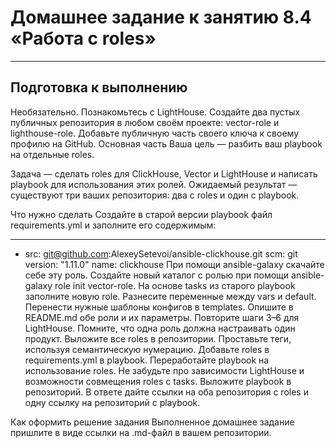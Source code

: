 # Домашнее задание к занятию 8.4 «Работа с roles»

---
## Подготовка к выполнению
Необязательно. Познакомьтесь с LightHouse.
Создайте два пустых публичных репозитория в любом своём проекте: vector-role и lighthouse-role.
Добавьте публичную часть своего ключа к своему профилю на GitHub.
Основная часть
Ваша цель — разбить ваш playbook на отдельные roles.

Задача — сделать roles для ClickHouse, Vector и LightHouse и написать playbook для использования этих ролей.
Ожидаемый результат — существуют три ваших репозитория: два с roles и один с playbook.

Что нужно сделать
Создайте в старой версии playbook файл requirements.yml и заполните его содержимым:

---
  - src: git@github.com:AlexeySetevoi/ansible-clickhouse.git
    scm: git
    version: "1.11.0"
    name: clickhouse 
При помощи ansible-galaxy скачайте себе эту роль.
Создайте новый каталог с ролью при помощи ansible-galaxy role init vector-role.
На основе tasks из старого playbook заполните новую role. Разнесите переменные между vars и default.
Перенести нужные шаблоны конфигов в templates.
Опишите в README.md обе роли и их параметры.
Повторите шаги 3–6 для LightHouse. Помните, что одна роль должна настраивать один продукт.
Выложите все roles в репозитории. Проставьте теги, используя семантическую нумерацию. Добавьте roles в requirements.yml в playbook.
Переработайте playbook на использование roles. Не забудьте про зависимости LightHouse и возможности совмещения roles с tasks.
Выложите playbook в репозиторий.
В ответе дайте ссылки на оба репозитория с roles и одну ссылку на репозиторий с playbook.

Как оформить решение задания
Выполненное домашнее задание пришлите в виде ссылки на .md-файл в вашем репозитории.